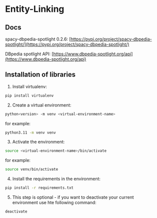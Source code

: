 # Entity-Linking

## Docs

spacy-dbpedia-spotlight 0.2.6: [https://pypi.org/project/spacy-dbpedia-spotlight/](https://pypi.org/project/spacy-dbpedia-spotlight/)

DBpedia spotlight API: [https://www.dbpedia-spotlight.org/api](https://www.dbpedia-spotlight.org/api)



## Installation of libraries

1. Install virtualenv:
```bash
pip install virtualenv
```
2. Create a virtual environment:
```bash
python<version> -m venv <virtual-environment-name>
```
for example:
```bash
python3.11 -m venv venv
```
3. Activate the environment:
```bash
source <virtual-environment-name>/bin/activate
```
for example:
```bash
source venv/bin/activate
```
4. Install the requirements in the environment:
```bash
pip install -r requirements.txt
```
5. This step is optional - if you want to deactivate your current environment use hte following command:
```bash
deactivate
```